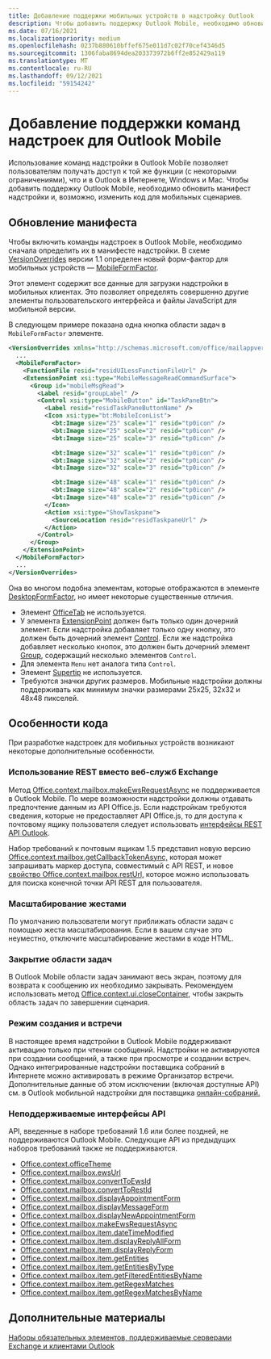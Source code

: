 ```yaml
---
title: Добавление поддержки мобильных устройств в надстройку Outlook
description: Чтобы добавить поддержку Outlook Mobile, необходимо обновить манифест надстройки и, возможно, изменить код для мобильных сценариев.
ms.date: 07/16/2021
ms.localizationpriority: medium
ms.openlocfilehash: 0237b880610bffef675e011d7c02f70cef4346d5
ms.sourcegitcommit: 1306faba8694dea203373972b6ff2e852429a119
ms.translationtype: MT
ms.contentlocale: ru-RU
ms.lasthandoff: 09/12/2021
ms.locfileid: "59154242"
---
```

# <a name="add-support-for-add-in-commands-for-outlook-mobile"></a>Добавление поддержки команд надстроек для Outlook Mobile

Использование команд надстройки в Outlook Mobile позволяет пользователям получать доступ к [](#code-considerations)той же функции (с некоторыми ограничениями), что и в Outlook в Интернете, Windows и Mac. Чтобы добавить поддержку Outlook Mobile, необходимо обновить манифест надстройки и, возможно, изменить код для мобильных сценариев.

## <a name="updating-the-manifest"></a>Обновление манифеста

Чтобы включить команды надстроек в Outlook Mobile, необходимо сначала определить их в манифесте надстройки. В схеме [VersionOverrides](../reference/manifest/versionoverrides.md) версии 1.1 определен новый форм-фактор для мобильных устройств — [MobileFormFactor](../reference/manifest/mobileformfactor.md).

Этот элемент содержит все данные для загрузки надстройки в мобильных клиентах. Это позволяет определять совершенно другие элементы пользовательского интерфейса и файлы JavaScript для мобильной версии.

В следующем примере показана одна кнопка области задач в `MobileFormFactor` элементе.

```xml
<VersionOverrides xmlns="http://schemas.microsoft.com/office/mailappversionoverrides/1.1" xsi:type="VersionOverridesV1_1">
  ...
  <MobileFormFactor>
    <FunctionFile resid="residUILessFunctionFileUrl" />
    <ExtensionPoint xsi:type="MobileMessageReadCommandSurface">
      <Group id="mobileMsgRead">
        <Label resid="groupLabel" />
        <Control xsi:type="MobileButton" id="TaskPaneBtn">
          <Label resid="residTaskPaneButtonName" />
          <Icon xsi:type="bt:MobileIconList">
            <bt:Image size="25" scale="1" resid="tp0icon" />
            <bt:Image size="25" scale="2" resid="tp0icon" />
            <bt:Image size="25" scale="3" resid="tp0icon" />

            <bt:Image size="32" scale="1" resid="tp0icon" />
            <bt:Image size="32" scale="2" resid="tp0icon" />
            <bt:Image size="32" scale="3" resid="tp0icon" />

            <bt:Image size="48" scale="1" resid="tp0icon" />
            <bt:Image size="48" scale="2" resid="tp0icon" />
            <bt:Image size="48" scale="3" resid="tp0icon" />
          </Icon>
          <Action xsi:type="ShowTaskpane">
            <SourceLocation resid="residTaskpaneUrl" />
          </Action>
        </Control>
      </Group>
    </ExtensionPoint>
  </MobileFormFactor>
  ...
</VersionOverrides>
```

Она во многом подобна элементам, которые отображаются в элементе [DesktopFormFactor](../reference/manifest/desktopformfactor.md), но имеет некоторые существенные отличия.

- Элемент [OfficeTab](../reference/manifest/officetab.md) не используется.
- У элемента [ExtensionPoint](../reference/manifest/extensionpoint.md) должен быть только один дочерний элемент. Если надстройка добавляет только одну кнопку, это должен быть дочерний элемент [Control](../reference/manifest/control.md). Если же надстройка добавляет несколько кнопок, это должен быть дочерний элемент [Group](../reference/manifest/group.md), содержащий несколько элементов `Control`.
- Для элемента `Menu` нет аналога типа `Control`.
- Элемент [Supertip](../reference/manifest/supertip.md) не используется.
- Требуются значки других размеров. Мобильные надстройки должны поддерживать как минимум значки размерами 25x25, 32x32 и 48x48 пикселей.

## <a name="code-considerations"></a>Особенности кода

При разработке надстроек для мобильных устройств возникают некоторые дополнительные особенности.

### <a name="use-rest-instead-of-exchange-web-services"></a>Использование REST вместо веб-служб Exchange

Метод [Office.context.mailbox.makeEwsRequestAsync](../reference/objectmodel/preview-requirement-set/office.context.mailbox.md#methods) не поддерживается в Outlook Mobile. По мере возможности надстройки должны отдавать предпочтение данным из API Office.js. Если надстройкам требуются сведения, которые не предоставляет API Office.js, то для доступа к почтовому ящику пользователя следует использовать [интерфейсы REST API Outlook](/outlook/rest/).

Набор требований к почтовым ящикам 1.5 представил новую версию [Office.context.mailbox.getCallbackTokenAsync,](../reference/objectmodel/preview-requirement-set/office.context.mailbox.md#methods) которая может запрашивать маркер доступа, совместимый с API REST, и новое [свойство Office.context.mailbox.restUrl,](../reference/objectmodel/preview-requirement-set/office.context.mailbox.md#properties) которое можно использовать для поиска конечной точки API REST для пользователя.

### <a name="pinch-zoom"></a>Масштабирование жестами

По умолчанию пользователи могут приближать области задач с помощью жеста масштабирования. Если в вашем случае это неуместно, отключите масштабирование жестами в коде HTML.

### <a name="close-task-panes"></a>Закрытие области задач

В Outlook Mobile области задач занимают весь экран, поэтому для возврата к сообщению их необходимо закрывать. Рекомендуем использовать метод [Office.context.ui.closeContainer](/javascript/api/office/office.ui#closeContainer__), чтобы закрыть область задач по завершении сценария.

### <a name="compose-mode-and-appointments"></a>Режим создания и встречи

В настоящее время надстройки в Outlook Mobile поддерживают активацию только при чтении сообщений. Надстройки не активируются при создании сообщений, а также при просмотре и создании встреч. Однако интегрированные надстройки поставщика собраний в Интернете можно активировать в режиме Организатор встречи. Дополнительные данные об этом исключении (включая доступные API) см. в Outlook мобильной надстройки для поставщика [онлайн-собраний.](online-meeting.md#available-apis)

### <a name="unsupported-apis"></a>Неподдерживаемые интерфейсы API

API, введенные в наборе требований 1.6 или более поздней, не поддерживаются Outlook Mobile. Следующие API из предыдущих наборов требований также не поддерживаются.

- [Office.context.officeTheme](../reference/objectmodel/preview-requirement-set/office.context.md#officetheme-officetheme)
- [Office.context.mailbox.ewsUrl](../reference/objectmodel/preview-requirement-set/office.context.mailbox.md#properties)
- [Office.context.mailbox.convertToEwsId](../reference/objectmodel/preview-requirement-set/office.context.mailbox.md#methods)
- [Office.context.mailbox.convertToRestId](../reference/objectmodel/preview-requirement-set/office.context.mailbox.md#methods)
- [Office.context.mailbox.displayAppointmentForm](../reference/objectmodel/preview-requirement-set/office.context.mailbox.md#methods)
- [Office.context.mailbox.displayMessageForm](../reference/objectmodel/preview-requirement-set/office.context.mailbox.md#methods)
- [Office.context.mailbox.displayNewAppointmentForm](../reference/objectmodel/preview-requirement-set/office.context.mailbox.md#methods)
- [Office.context.mailbox.makeEwsRequestAsync](../reference/objectmodel/preview-requirement-set/office.context.mailbox.md#methods)
- [Office.context.mailbox.item.dateTimeModified](../reference/objectmodel/preview-requirement-set/office.context.mailbox.item.md#properties)
- [Office.context.mailbox.item.displayReplyAllForm](../reference/objectmodel/preview-requirement-set/office.context.mailbox.item.md#methods)
- [Office.context.mailbox.item.displayReplyForm](../reference/objectmodel/preview-requirement-set/office.context.mailbox.item.md#methods)
- [Office.context.mailbox.item.getEntities](../reference/objectmodel/preview-requirement-set/office.context.mailbox.item.md#methods)
- [Office.context.mailbox.item.getEntitiesByType](../reference/objectmodel/preview-requirement-set/office.context.mailbox.item.md#methods)
- [Office.context.mailbox.item.getFilteredEntitiesByName](../reference/objectmodel/preview-requirement-set/office.context.mailbox.item.md#methods)
- [Office.context.mailbox.item.getRegexMatches](../reference/objectmodel/preview-requirement-set/office.context.mailbox.item.md#methods)
- [Office.context.mailbox.item.getRegexMatchesByName](../reference/objectmodel/preview-requirement-set/office.context.mailbox.item.md#methods)

## <a name="see-also"></a>Дополнительные материалы

[Наборы обязательных элементов, поддерживаемые серверами Exchange и клиентами Outlook](../reference/requirement-sets/outlook-api-requirement-sets.md#requirement-sets-supported-by-exchange-servers-and-outlook-clients)